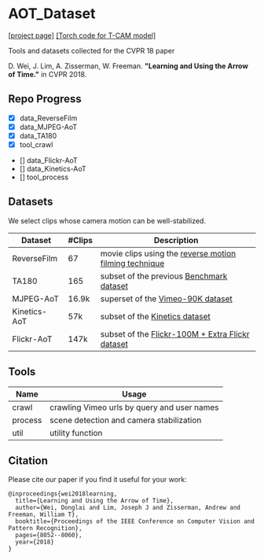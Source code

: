 # AOT_Dataset
[[project page]](http://aot.csail.mit.edu/)
[[Torch code for T-CAM model]](https://github.com/donglaiw/AoT_TCAM)

Tools and datasets collected for the CVPR 18 paper

D. Wei, J. Lim, A. Zisserman, W. Freeman.
<b>"Learning and Using the Arrow of Time."</b>
in CVPR 2018. 

## Repo Progress
- [x] data_ReverseFilm
- [x] data_MJPEG-AoT
- [x] data_TA180
- [x] tool_crawl
- [] data_Flickr-AoT
- [] data_Kinetics-AoT
- [] tool_process

## Datasets
We select clips whose camera motion can be well-stabilized.

| Dataset      | #Clips |  Description |
| -----------  | ------ |   ------     | 
| ReverseFilm  | 67     | movie clips using the [reverse motion filming technique](https://en.wikipedia.org/wiki/Reverse_motion) |
| TA180        | 165    | subset of the previous [Benchmark dataset](http://www.robots.ox.ac.uk/~vgg/data/arrow/)                |
| MJPEG-AoT    | 16.9k  | superset of the [Vimeo-90K dataset](https://github.com/anchen1011/toflow/)                             |
| Kinetics-AoT | 57k    | subset of the [Kinetics dataset](https://deepmind.com/research/open-source/open-source-datasets/kinetics/) |
| Flickr-AoT   | 147k   | subset of the [Flickr-100M + Extra Flickr dataset](http://carlvondrick.com/tinyvideo/)|

## Tools
| Name         | Usage |
| -----------  | ------ |
| crawl        | crawling Vimeo urls by query and user names |
| process  | scene detection and camera stabilization    |
| util   | utility function   |

## Citation
Please cite our paper if you find it useful for your work:
```
@inproceedings{wei2018learning,
  title={Learning and Using the Arrow of Time},
  author={Wei, Donglai and Lim, Joseph J and Zisserman, Andrew and Freeman, William T},
  booktitle={Proceedings of the IEEE Conference on Computer Vision and Pattern Recognition},
  pages={8052--8060},
  year={2018}
}
```

